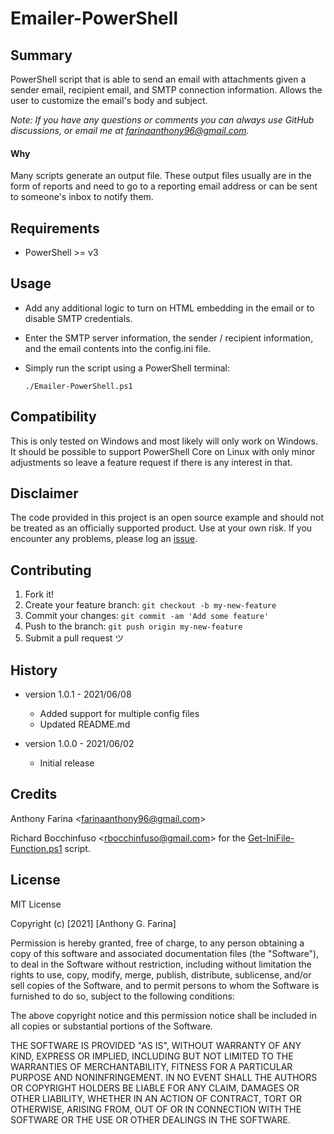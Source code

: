 # Emailer-PowerShell

## Summary
PowerShell script that is able to send an email with attachments given a sender
email, recipient email, and SMTP connection information. Allows the user to
customize the email's body and subject.

_Note: If you have any questions or comments you can always use GitHub
discussions, or email me at farinaanthony96@gmail.com._

#### Why
Many scripts generate an output file. These output files usually are in the
form of reports and need to go to a reporting email address or can be sent to
someone's inbox to notify them.

## Requirements
- PowerShell >= v3

## Usage
- Add any additional logic to turn on HTML embedding in the email or to disable
  SMTP credentials.

- Enter the SMTP server information, the sender / recipient information, and
  the email contents into the config.ini file.

- Simply run the script using a PowerShell terminal:

  `./Emailer-PowerShell.ps1`

## Compatibility
This is only tested on Windows and most likely will only work on Windows. It
should be possible to support PowerShell Core on Linux with only minor
adjustments so leave a feature request if there is any interest in that.

## Disclaimer
The code provided in this project is an open source example and should not
be treated as an officially supported product. Use at your own risk. If you
encounter any problems, please log an
[issue](https://github.com/CC-Digital-Innovation/Emailer-PowerShell/issues).

## Contributing
1. Fork it!
2. Create your feature branch: `git checkout -b my-new-feature`
3. Commit your changes: `git commit -am 'Add some feature'`
4. Push to the branch: `git push origin my-new-feature`
5. Submit a pull request ツ

## History
-  version 1.0.1 - 2021/06/08
    - Added support for multiple config files
    - Updated README.md


-  version 1.0.0 - 2021/06/02
    - Initial release

## Credits
Anthony Farina <<farinaanthony96@gmail.com>>

Richard Bocchinfuso <<rbocchinfuso@gmail.com>> for the
[Get-IniFile-Function.ps1](https://github.com/CC-Digital-Innovation/Get-IniFile-Function)
script.

## License
MIT License

Copyright (c) [2021] [Anthony G. Farina]

Permission is hereby granted, free of charge, to any person obtaining a
copy of this software and associated documentation files (the "Software"),
to deal in the Software without restriction, including without limitation
the rights to use, copy, modify, merge, publish, distribute, sublicense,
and/or sell copies of the Software, and to permit persons to whom the
Software is furnished to do so, subject to the following conditions:

The above copyright notice and this permission notice shall be included in
all copies or substantial portions of the Software.

THE SOFTWARE IS PROVIDED "AS IS", WITHOUT WARRANTY OF ANY KIND, EXPRESS OR
IMPLIED, INCLUDING BUT NOT LIMITED TO THE WARRANTIES OF MERCHANTABILITY,
FITNESS FOR A PARTICULAR PURPOSE AND NONINFRINGEMENT. IN NO EVENT SHALL THE
AUTHORS OR COPYRIGHT HOLDERS BE LIABLE FOR ANY CLAIM, DAMAGES OR OTHER
LIABILITY, WHETHER IN AN ACTION OF CONTRACT, TORT OR OTHERWISE, ARISING
FROM, OUT OF OR IN CONNECTION WITH THE SOFTWARE OR THE USE OR OTHER
DEALINGS IN THE SOFTWARE.